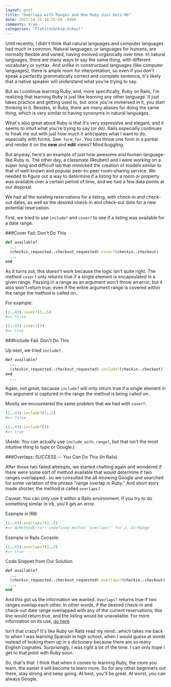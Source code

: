 ```yaml
---
layout: post
title: "Overlaps with Ranges and How Ruby Just Gets Me"
date: 2015-10-31 18:55:00 -0400
comments: true
categories: "Flatiron&nbsp;School"
---
```


Until recently, I didn't think that natural languages and computer languages had much in common. Natural languages, or languages for humans, are normally flexible and varied, having evolved organically over time. In natural languages, there are many ways to say the same thing, with different vocabulary or syntax. And unlike in constructued languages (like computer languages), there is ample room for interpretation, so even if you don't speak a perfectly grammatically correct and complete sentence, it's likely that a native speaker will understand what you're trying to say. 

But as I continue learning Ruby, and, more specifically, Ruby on Rails, I'm realizing that learning Ruby is just like learning any other language. It just takes practice and getting used to, but once you're immersed in it, you start thinking in it. Besides, in Ruby, there are many aliases for doing the same thing, which is very similar to having synonyms in natural languages. 

<!--more -->

What's also great about Ruby is that it's very expressive and elegant, and it seems to intuit what you're trying to say (or do). Rails especially continues to freak me out with just how much it anticipates what I want to do, especially with forms. See: `form_for`. You can throw one form in a partial and render it on the **new** and **edit** views? Mind boggling. 

But anyway, here's an example of just how awesome and human-language-like Ruby is. The other day, a classmate (Reuben) and I were working on a super long and difficult lab that mimicked the creation of models similar to that of well-known and popular peer-to-peer room-sharing service. We needed to figure out a way to determine if a listing for a room or property was available over a certain period of time, and we had a few data points at our disposal.

We had all the existing reservations for a listing, with check-in and check-out dates, as well as the desired check-in and check-out date for a new potential reservation. 

First, we tried to use `include?` and `cover?` to see if a listing was available for a date range. 

###Cover Fail: Don't Do This

```ruby
def available?
  ...
  (checkin_requested..checkout_requested).cover?(checkin..checkout)
  ...
end
```

As it turns out, this doesn't work because the logic isn't quite right. The method `cover?` only returns true if a single element is encapsulated in a given range. Passing in a range as an argument won't throw an error, but it also won't return true, even if the entire argument range is covered within the range the method is called on. 

For example:

```ruby
(2..43).cover?(3..5) 
#=> false 

(2..43).cover?(3) 
#=> true
```

###Include Fail: Don't Do This

Up next, we tried `include?`. 

```ruby
def available?
  ...
  (checkin_requested..checkout_requested).include?(checkin..checkout)
end
  ...
```
Again, not great, because `include?` will only return true if a single element in the argument is captured in the range the method is being called on. 

Mostly we encountered the same problem that we had with `cover?`.

```ruby 
(2..43).include?(3..5)
#=> false

(2..43).include?(3)
#=> true
```

(Aside: You can actually use `include_with_range?`, but that isn't the most intuitive thing to type or Google.)

###Overlaps: SUCCESS -- You Can Do This (In Rails)

After those two failed attempts, we started chatting again and wondered if there were some sort of method available that would determine if two ranges overlapped...so we consulted the all-knowing Google and searched for some variation of the phrase "range overlap in Ruby." And short story made shorter, the method is called `overlaps?`. 

Caveat: You can only use it within a Rails environment. If you try to do something similar in irb, you'll get an error.

Example in IRB:
```ruby
(2..43).overlaps?(3..5)
#=> NoMethodError: undefined method 'overlaps?' for 2..43:Range
```  

Example in Rails Console:
```ruby
(2..43).overlaps?(3..5)
#=> true
```

Code Snippet from Our Solution

```ruby
def available?
  ...
  (checkin_requested..checkout_requested).overlaps?(checkin..checkout)
  ...
end
```

And this got us the information we wanted. `Overlaps?` returns true if two ranges overlap each other. In other words, if the desired check-in and check-out date range overlapped with any of the current reservations, this line would return true, and the listing would be unavailable. For more information on its use, [go here](http://api.rubyonrails.org/classes/Range.html#method-i-overlaps-3F).

Isn't that crazy? It's like Ruby on Rails read my mind...which takes me back to when I was learning Spanish in high school, when I would guess at words instead of looking them up in a dictionary because there are so many English cognates. Surprisingly, I was right a lot of the time. I can only hope I get to that point with Ruby soon.  

So, that's that. I think that when it comes to learning Ruby, the more you learn, the easier it will become to learn more. So for any other beginners out there, stay strong and keep going. At best, you'll be great. At worst, you can always Google. 